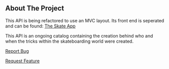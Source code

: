 <!-- ABOUT THE PROJECT -->
## About The Project

  This API is being refactored to use an MVC layout. Its front end is seperated and can be found: <a href="https://theskateapp.netlify.app/">The Skate App</a>

  This API is an ongoing catalog containing the creation behind who and when the tricks within the skateboarding world were created. 
      
  <a href="https://github.com/EvShaw/seeker/issues">Report Bug</a>
  
  <a href="https://github.com/EvShaw/seeker/issues">Request Feature</a>

